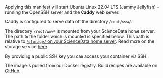 Applying this manifest will start Ubuntu Linux 22.04 LTS (Jammy Jellyfish) - running the OpenSSH server and the **Caddy** web server.

Caddy is configured to serve data off the directory `/root/www/`.

The directory `/root/www/` is mounted from your ScienceData home server. The path to the folder which is mounted is specified below. This path is relative to [`/storage/` on your ScienceData home server](/storage/). Read more on the storage service [here](https://sciencedata.dk/sites/developer/ManagingFiles/index#storage).

By providing a public SSH key you can access your container via SSH.

The image is pulled from our Docker registry. Build recipes are available on [GitHub](https://github.com/deic-dk/sciencedata_images).
